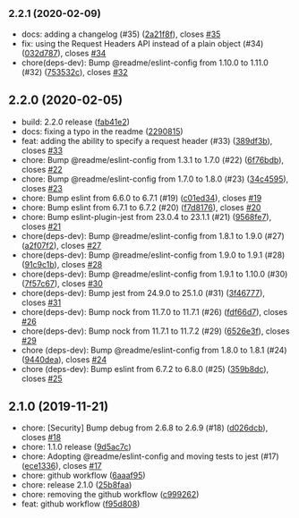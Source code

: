 ## <small>2.2.1 (2020-02-09)</small>

* docs: adding a changelog (#35) ([2a21f8f](https://github.com/readmeio/fetch-har/commit/2a21f8f)), closes [#35](https://github.com/readmeio/fetch-har/issues/35)
* fix: using the Request Headers API instead of a plain object (#34) ([032d787](https://github.com/readmeio/fetch-har/commit/032d787)), closes [#34](https://github.com/readmeio/fetch-har/issues/34)
* chore(deps-dev): Bump @readme/eslint-config from 1.10.0 to 1.11.0 (#32) ([753532c](https://github.com/readmeio/fetch-har/commit/753532c)), closes [#32](https://github.com/readmeio/fetch-har/issues/32)



## 2.2.0 (2020-02-05)

* build: 2.2.0 release ([fab41e2](https://github.com/readmeio/fetch-har/commit/fab41e2))
* docs: fixing a typo in the readme ([2290815](https://github.com/readmeio/fetch-har/commit/2290815))
* feat: adding the ability to specify a request header (#33) ([389df3b](https://github.com/readmeio/fetch-har/commit/389df3b)), closes [#33](https://github.com/readmeio/fetch-har/issues/33)
* chore: Bump @readme/eslint-config from 1.3.1 to 1.7.0 (#22) ([6f76bdb](https://github.com/readmeio/fetch-har/commit/6f76bdb)), closes [#22](https://github.com/readmeio/fetch-har/issues/22)
* chore: Bump @readme/eslint-config from 1.7.0 to 1.8.0 (#23) ([34c4595](https://github.com/readmeio/fetch-har/commit/34c4595)), closes [#23](https://github.com/readmeio/fetch-har/issues/23)
* chore: Bump eslint from 6.6.0 to 6.7.1 (#19) ([c01ed34](https://github.com/readmeio/fetch-har/commit/c01ed34)), closes [#19](https://github.com/readmeio/fetch-har/issues/19)
* chore: Bump eslint from 6.7.1 to 6.7.2 (#20) ([f7d8176](https://github.com/readmeio/fetch-har/commit/f7d8176)), closes [#20](https://github.com/readmeio/fetch-har/issues/20)
* chore: Bump eslint-plugin-jest from 23.0.4 to 23.1.1 (#21) ([9568fe7](https://github.com/readmeio/fetch-har/commit/9568fe7)), closes [#21](https://github.com/readmeio/fetch-har/issues/21)
* chore(deps-dev): Bump @readme/eslint-config from 1.8.1 to 1.9.0 (#27) ([a2f07f2](https://github.com/readmeio/fetch-har/commit/a2f07f2)), closes [#27](https://github.com/readmeio/fetch-har/issues/27)
* chore(deps-dev): Bump @readme/eslint-config from 1.9.0 to 1.9.1 (#28) ([91c9c1b](https://github.com/readmeio/fetch-har/commit/91c9c1b)), closes [#28](https://github.com/readmeio/fetch-har/issues/28)
* chore(deps-dev): Bump @readme/eslint-config from 1.9.1 to 1.10.0 (#30) ([7f57c67](https://github.com/readmeio/fetch-har/commit/7f57c67)), closes [#30](https://github.com/readmeio/fetch-har/issues/30)
* chore(deps-dev): Bump jest from 24.9.0 to 25.1.0 (#31) ([3f46777](https://github.com/readmeio/fetch-har/commit/3f46777)), closes [#31](https://github.com/readmeio/fetch-har/issues/31)
* chore(deps-dev): Bump nock from 11.7.0 to 11.7.1 (#26) ([fdf66d7](https://github.com/readmeio/fetch-har/commit/fdf66d7)), closes [#26](https://github.com/readmeio/fetch-har/issues/26)
* chore(deps-dev): Bump nock from 11.7.1 to 11.7.2 (#29) ([6526e3f](https://github.com/readmeio/fetch-har/commit/6526e3f)), closes [#29](https://github.com/readmeio/fetch-har/issues/29)
* chore (deps-dev): Bump @readme/eslint-config from 1.8.0 to 1.8.1 (#24) ([9440dea](https://github.com/readmeio/fetch-har/commit/9440dea)), closes [#24](https://github.com/readmeio/fetch-har/issues/24)
* chore (deps-dev): Bump eslint from 6.7.2 to 6.8.0 (#25) ([359b8dc](https://github.com/readmeio/fetch-har/commit/359b8dc)), closes [#25](https://github.com/readmeio/fetch-har/issues/25)



## 2.1.0 (2019-11-21)

* chore: [Security] Bump debug from 2.6.8 to 2.6.9 (#18) ([d026dcb](https://github.com/readmeio/fetch-har/commit/d026dcb)), closes [#18](https://github.com/readmeio/fetch-har/issues/18)
* chore: 1.1.0 release ([9d5ac7c](https://github.com/readmeio/fetch-har/commit/9d5ac7c))
* chore: Adopting @readme/eslint-config and moving tests to jest (#17) ([ece1336](https://github.com/readmeio/fetch-har/commit/ece1336)), closes [#17](https://github.com/readmeio/fetch-har/issues/17)
* chore: github workflow ([6aaaf95](https://github.com/readmeio/fetch-har/commit/6aaaf95))
* chore: release 2.1.0 ([25b8faa](https://github.com/readmeio/fetch-har/commit/25b8faa))
* chore: removing the github workflow ([c999262](https://github.com/readmeio/fetch-har/commit/c999262))
* feat: github workflow ([f95d808](https://github.com/readmeio/fetch-har/commit/f95d808))



